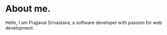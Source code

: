 # About me.
Hello, I am Prajjaval Srivastava, a software developer with passion for web development.
